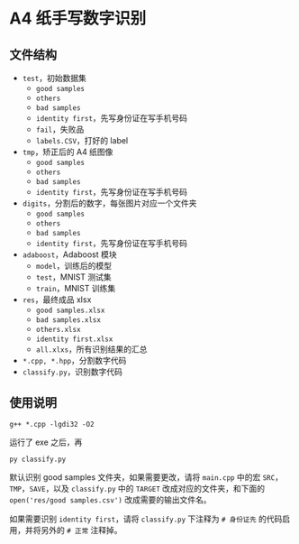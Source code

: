 # A4 纸手写数字识别



## 文件结构

- `test`，初始数据集
  - `good samples`
  - `others`
  - `bad samples`
  - `identity first`，先写身份证在写手机号码
  - `fail`，失败品
  - `labels.CSV`，打好的 label
- `tmp`，矫正后的 A4 纸图像
  - `good samples`
  - `others`
  - `bad samples`
  - `identity first`，先写身份证在写手机号码
- `digits`，分割后的数字，每张图片对应一个文件夹
  - `good samples`
  - `others`
  - `bad samples`
  - `identity first`，先写身份证在写手机号码
- `adaboost`，Adaboost 模块
  - `model`，训练后的模型
  - `test`，MNIST 测试集
  - `train`，MNIST 训练集
- `res`，最终成品 xlsx
  - `good samples.xlsx`
  - `bad samples.xlsx`
  - `others.xlsx`
  - `identity first.xlsx`
  - `all.xlxs`，所有识别结果的汇总
- `*.cpp, *.hpp`，分割数字代码
- `classify.py`，识别数字代码



## 使用说明

`g++ *.cpp -lgdi32 -O2`

运行了 exe 之后，再

`py classify.py`



默认识别 good samples 文件夹，如果需要更改，请将 `main.cpp` 中的宏 `SRC`，`TMP`，`SAVE`，以及 `classify.py` 中的 `TARGET` 改成对应的文件夹，和下面的  `open('res/good samples.csv')` 改成需要的输出文件名。

如果需要识别 `identity first`，请将 `classify.py` 下注释为 `# 身份证先` 的代码启用，并将另外的 `# 正常` 注释掉。